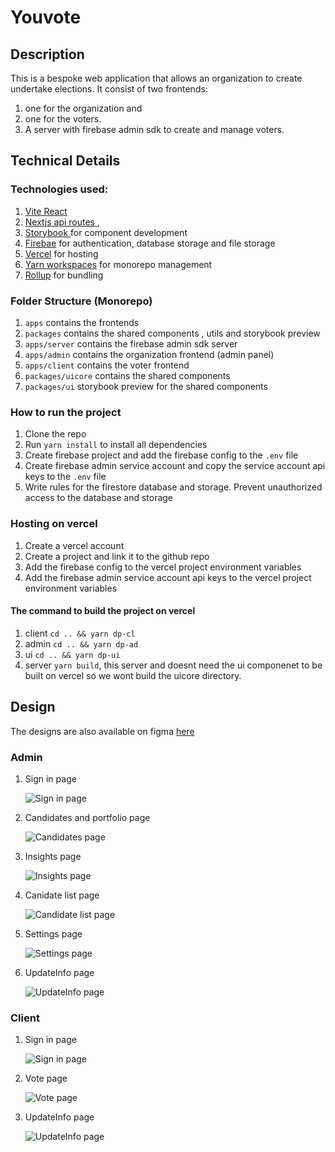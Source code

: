 # Youvote

## Description

This is a bespoke web application that allows an organization to create undertake elections. It consist of two
frontends:

1. one for the organization and
2. one for the voters.
3. A server with firebase admin sdk to create and manage voters.

## Technical Details

### Technologies used:

1. [Vite React](https://vitejs.dev/guide/#scaffolding-your-first-vite-project)
2. [Nextjs api routes ](https://nextjs.org/docs/api-routes/introduction),
3. [Storybook ](https://storybook.js.org/) for component development
4. [Firebae](https://firebase.google.com/) for authentication, database storage and file storage
5. [Vercel](https://vercel.com/) for hosting
6. [Yarn workspaces](https://classic.yarnpkg.com/en/docs/workspaces/) for monorepo management
7. [Rollup](https://rollupjs.org/guide/en/) for bundling

### Folder Structure (Monorepo)

1. `apps` contains the frontends
2. `packages` contains the shared components , utils and storybook preview
3. `apps/server` contains the firebase admin sdk server
4. `apps/admin` contains the organization frontend (admin panel)
5. `apps/client` contains the voter frontend
6. `packages/uicore` contains the shared components
7. `packages/ui` storybook preview for the shared components

### How to run the project

1. Clone the repo
2. Run `yarn install` to install all dependencies
3. Create firebase project and add the firebase config to the `.env` file
4. Create firebase admin service account and copy the service account api keys to the `.env` file
5. Write rules for the firestore database and storage. Prevent unauthorized access to the database and storage

### Hosting on vercel

1. Create a vercel account
2. Create a project and link it to the github repo
3. Add the firebase config to the vercel project environment variables
4. Add the firebase admin service account api keys to the vercel project environment variables

#### The command to build the project on vercel

1. client `cd .. && yarn dp-cl`
2. admin `cd .. && yarn dp-ad`
3. ui `cd .. && yarn dp-ui`
4. server `yarn build`, this server and doesnt need the ui componenet to be built on vercel so we wont build
   the uicore directory.

## Design

The designs are also available on figma
[here](https://www.figma.com/file/pWFqRa1H6f02jekfxvEcYv/Untitled?type=design&node-id=0%3A1&t=hDTdffFAks96Cp84-1)

### Admin

1. Sign in page

    ![Sign in page](./apps/admin/figma/ad-signin.png)
2. Candidates and portfolio page

    ![Candidates page](./apps/admin/figma/ad-candidateportfolio.png)
3. Insights page

    ![Insights page](./apps/admin/figma/ad-insight.png)
4. Canidate list page

    ![Candidate list page](./apps/admin/figma/ad-candidatelist.png)
5. Settings page

    ![Settings page](./apps/admin/figma/ad-settings.png)
6. UpdateInfo page

    ![UpdateInfo page](./apps/admin/figma/ad-updateInfo.png)

### Client
1. Sign in page

    ![Sign in page](./apps/admin/figma/yv-signin.png)

2. Vote page
  
      ![Vote page](./apps/admin/figma/yv-vote.png)
3. UpdateInfo page

    ![UpdateInfo page](./apps/admin/figma/ad-updateInfo.png)
